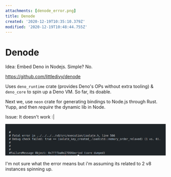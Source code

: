 ```yaml
---
attachments: [denode_error.png]
title: Denode
created: '2020-12-19T10:35:10.379Z'
modified: '2020-12-19T10:48:44.755Z'
---
```


# Denode

Idea: Embed Deno in Nodejs. Simple? No.

https://github.com/littledivy/denode

Uses `deno_runtime` crate (provides Deno's OPs without extra tooling) & `deno_core` to spin up a Deno VM. So far, its doable.

Next we, use `neon` crate for generating bindings to Node.js through Rust. Yupp, and then _require_ the dynamic lib in Node.

Issue: It doesn't work :| 

![](../attachments/denode_error.png)

I'm not sure what the error means but i'm assuming its related to 2 v8 instances spinning up.
